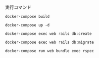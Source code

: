 実行コマンド

```
docker-compose build
```

```
docker-compose up -d
```

```
docker-compose exec web rails db:create
```

```
docker-compose exec web rails db:migrate
```

```
docker-compose run web bundle exec rspec
```
